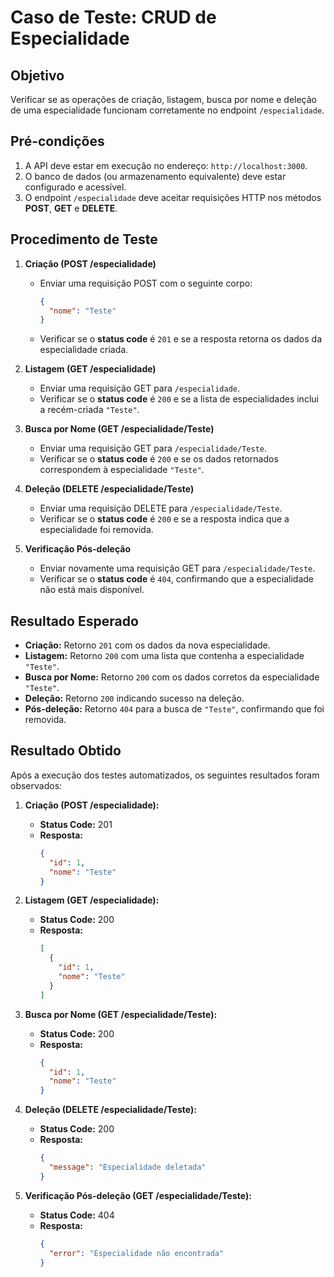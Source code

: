 # Caso de Teste: CRUD de Especialidade

## Objetivo
Verificar se as operações de criação, listagem, busca por nome e deleção de uma especialidade funcionam corretamente no endpoint `/especialidade`.

## Pré-condições
1. A API deve estar em execução no endereço: `http://localhost:3000`.
2. O banco de dados (ou armazenamento equivalente) deve estar configurado e acessível.
3. O endpoint `/especialidade` deve aceitar requisições HTTP nos métodos **POST**, **GET** e **DELETE**.

## Procedimento de Teste

1. **Criação (POST /especialidade)**
   - Enviar uma requisição POST com o seguinte corpo:
     ```json
     {
       "nome": "Teste"
     }
     ```
   - Verificar se o **status code** é `201` e se a resposta retorna os dados da especialidade criada.

2. **Listagem (GET /especialidade)**
   - Enviar uma requisição GET para `/especialidade`.
   - Verificar se o **status code** é `200` e se a lista de especialidades inclui a recém-criada `"Teste"`.

3. **Busca por Nome (GET /especialidade/Teste)**
   - Enviar uma requisição GET para `/especialidade/Teste`.
   - Verificar se o **status code** é `200` e se os dados retornados correspondem à especialidade `"Teste"`.

4. **Deleção (DELETE /especialidade/Teste)**
   - Enviar uma requisição DELETE para `/especialidade/Teste`.
   - Verificar se o **status code** é `200` e se a resposta indica que a especialidade foi removida.

5. **Verificação Pós-deleção**
   - Enviar novamente uma requisição GET para `/especialidade/Teste`.
   - Verificar se o **status code** é `404`, confirmando que a especialidade não está mais disponível.

## Resultado Esperado
- **Criação:** Retorno `201` com os dados da nova especialidade.
- **Listagem:** Retorno `200` com uma lista que contenha a especialidade `"Teste"`.
- **Busca por Nome:** Retorno `200` com os dados corretos da especialidade `"Teste"`.
- **Deleção:** Retorno `200` indicando sucesso na deleção.
- **Pós-deleção:** Retorno `404` para a busca de `"Teste"`, confirmando que foi removida.

## Resultado Obtido

Após a execução dos testes automatizados, os seguintes resultados foram observados:

1. **Criação (POST /especialidade):**
   - **Status Code:** 201
   - **Resposta:**
     ```json
     {
       "id": 1,
       "nome": "Teste"
     }
     ```

2. **Listagem (GET /especialidade):**
   - **Status Code:** 200
   - **Resposta:**
     ```json
     [
       {
         "id": 1,
         "nome": "Teste"
       }
     ]
     ```

3. **Busca por Nome (GET /especialidade/Teste):**
   - **Status Code:** 200
   - **Resposta:**
     ```json
     {
       "id": 1,
       "nome": "Teste"
     }
     ```

4. **Deleção (DELETE /especialidade/Teste):**
   - **Status Code:** 200
   - **Resposta:**
     ```json
     {
       "message": "Especialidade deletada"
     }
     ```

5. **Verificação Pós-deleção (GET /especialidade/Teste):**
   - **Status Code:** 404
   - **Resposta:**
     ```json
     {
       "error": "Especialidade não encontrada"
     }
     ```
